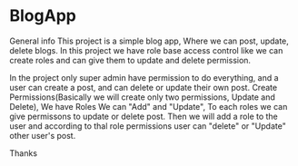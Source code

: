 # BlogApp

General info
This project is a simple blog app, Where we can post, update, delete blogs. In this project we have role base access control like we can create roles and can give them to update and delete permission.

In the project only super admin have permission to do everything, and a user can create a post, and can delete or update their own post. Create Permissions(Basically we will create only two permissions, Update and Delete), We have Roles We can "Add" and "Update", To each roles we can give permissons to update or delete post. Then we will add a role to the user and according to thal role permissions user can "delete" or "Update" other user's post.


Thanks
